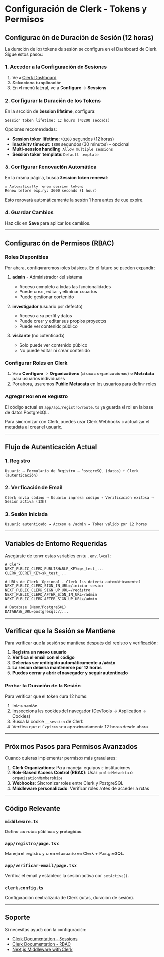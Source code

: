 # Configuración de Clerk - Tokens y Permisos

## Configuración de Duración de Sesión (12 horas)

La duración de los tokens de sesión se configura en el Dashboard de Clerk. Sigue estos pasos:

### 1. Acceder a la Configuración de Sesiones

1. Ve a [Clerk Dashboard](https://dashboard.clerk.com/)
2. Selecciona tu aplicación
3. En el menú lateral, ve a **Configure** → **Sessions**

### 2. Configurar la Duración de los Tokens

En la sección de **Session lifetime**, configura:

```
Session token lifetime: 12 hours (43200 seconds)
```

Opciones recomendadas:
- **Session token lifetime**: `43200` segundos (12 horas)
- **Inactivity timeout**: `1800` segundos (30 minutos) - opcional
- **Multi-session handling**: `Allow multiple sessions`
- **Session token template**: `Default template`

### 3. Configurar Renovación Automática

En la misma página, busca **Session token renewal**:

```
☑ Automatically renew session tokens
Renew before expiry: 3600 seconds (1 hour)
```

Esto renovará automáticamente la sesión 1 hora antes de que expire.

### 4. Guardar Cambios

Haz clic en **Save** para aplicar los cambios.

---

## Configuración de Permisos (RBAC)

### Roles Disponibles

Por ahora, configuraremos roles básicos. En el futuro se pueden expandir:

1. **admin** - Administrador del sistema
   - Acceso completo a todas las funcionalidades
   - Puede crear, editar y eliminar usuarios
   - Puede gestionar contenido

2. **investigador** (usuario por defecto)
   - Acceso a su perfil y datos
   - Puede crear y editar sus propios proyectos
   - Puede ver contenido público

3. **visitante** (no autenticado)
   - Solo puede ver contenido público
   - No puede editar ni crear contenido

### Configurar Roles en Clerk

1. Ve a **Configure** → **Organizations** (si usas organizaciones) o **Metadata** para usuarios individuales
2. Por ahora, usaremos **Public Metadata** en los usuarios para definir roles

### Agregar Rol en el Registro

El código actual en `app/api/registro/route.ts` ya guarda el rol en la base de datos PostgreSQL.

Para sincronizar con Clerk, puedes usar Clerk Webhooks o actualizar el metadata al crear el usuario.

---

## Flujo de Autenticación Actual

### 1. Registro
```
Usuario → Formulario de Registro → PostgreSQL (datos) + Clerk (autenticación)
```

### 2. Verificación de Email
```
Clerk envía código → Usuario ingresa código → Verificación exitosa → Sesión activa (12h)
```

### 3. Sesión Iniciada
```
Usuario autenticado → Acceso a /admin → Token válido por 12 horas
```

---

## Variables de Entorno Requeridas

Asegúrate de tener estas variables en tu `.env.local`:

```env
# Clerk
NEXT_PUBLIC_CLERK_PUBLISHABLE_KEY=pk_test_...
CLERK_SECRET_KEY=sk_test_...

# URLs de Clerk (Opcional - Clerk las detecta automáticamente)
NEXT_PUBLIC_CLERK_SIGN_IN_URL=/iniciar-sesion
NEXT_PUBLIC_CLERK_SIGN_UP_URL=/registro
NEXT_PUBLIC_CLERK_AFTER_SIGN_IN_URL=/admin
NEXT_PUBLIC_CLERK_AFTER_SIGN_UP_URL=/admin

# Database (Neon/PostgreSQL)
DATABASE_URL=postgresql://...
```

---

## Verificar que la Sesión se Mantiene

Para verificar que la sesión se mantiene después del registro y verificación:

1. **Registra un nuevo usuario**
2. **Verifica el email con el código**
3. **Deberías ser redirigido automáticamente a `/admin`**
4. **La sesión debería mantenerse por 12 horas**
5. **Puedes cerrar y abrir el navegador y seguir autenticado**

### Probar la Duración de la Sesión

Para verificar que el token dura 12 horas:

1. Inicia sesión
2. Inspecciona las cookies del navegador (DevTools → Application → Cookies)
3. Busca la cookie `__session` de Clerk
4. Verifica que el `Expires` sea aproximadamente 12 horas desde ahora

---

## Próximos Pasos para Permisos Avanzados

Cuando quieras implementar permisos más granulares:

1. **Clerk Organizations**: Para manejar equipos e instituciones
2. **Role-Based Access Control (RBAC)**: Usar `publicMetadata` o `organizationMemberships`
3. **Webhooks**: Sincronizar roles entre Clerk y PostgreSQL
4. **Middleware personalizado**: Verificar roles antes de acceder a rutas

---

## Código Relevante

### `middleware.ts`
Define las rutas públicas y protegidas.

### `app/registro/page.tsx`
Maneja el registro y crea el usuario en Clerk + PostgreSQL.

### `app/verificar-email/page.tsx`
Verifica el email y establece la sesión activa con `setActive()`.

### `clerk.config.ts`
Configuración centralizada de Clerk (rutas, duración de sesión).

---

## Soporte

Si necesitas ayuda con la configuración:
- [Clerk Documentation - Sessions](https://clerk.com/docs/authentication/sessions)
- [Clerk Documentation - RBAC](https://clerk.com/docs/organizations/roles-permissions)
- [Next.js Middleware with Clerk](https://clerk.com/docs/references/nextjs/clerk-middleware)
